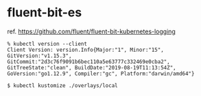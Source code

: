 # fluent-bit-es

ref. https://github.com/fluent/fluent-bit-kubernetes-logging

```
% kubectl version --client
Client Version: version.Info{Major:"1", Minor:"15", GitVersion:"v1.15.3", GitCommit:"2d3c76f9091b6bec110a5e63777c332469e0cba2", GitTreeState:"clean", BuildDate:"2019-08-19T11:13:54Z", GoVersion:"go1.12.9", Compiler:"gc", Platform:"darwin/amd64"}
```

```
$ kubectl kustomize ./overlays/local
```
